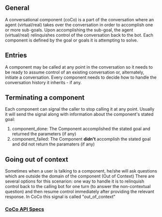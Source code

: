 
## General
A conversational component (coCo) is a part of the conversation where an agent (virtual/real) takes over the conversation in order to accomplish one or more sub-goals. Upon accomplishing the sub-goal, the agent (virtual/real) relinquishes control of the conversation back to the bot.
Each component is defined by the goal or goals it is attempting to solve.

## Entries
A component may be called at any point in the conversation so it needs to be ready to assume control of an existing conversation or, alternately, initiate a conversation.
Every component needs to decide how to handle the conversation history it inherits - if any.

## Terminating a component
Each component can signal the caller to stop calling it at any point.
Usually it will send the signal along with information about the component's stated goal:
1. component_done: The Component accomplished the stated goal and returned the parameters (if any)
2. component_failed: The Component **didn't** accomplish the stated goal and did not return the paramaters (if any)

## Going out of context
Sometimes when a user is talking to a component, he/she will ask questions which are outside the domain of the component (Out of Context)
There are several options for this scenarion: one way to handle it is to relinquish control back to the calling bot for one turn (to answer the non-contextual question) and then resume control immediately after providing the relevant response.
In CoCo this signal is called "out_of_context"




### [CoCo API Specs](/api)
